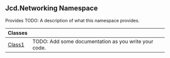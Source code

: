 ## Jcd.Networking Namespace

Provides TODO: A description of what this namespace provides.

| Classes | |
| :--- | :--- |
| [Class1](Jcd.Networking.Class1.md 'Jcd.Networking.Class1') | TODO: Add some documentation as you write your code. |

